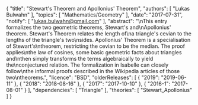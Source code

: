 {
    "title": "Stewart's Theorem and Apollonius' Theorem",
    "authors": [
        "Lukas Bulwahn"
    ],
    "topics": [
        "Mathematics/Geometry"
    ],
    "date": "2017-07-31",
    "notify": [
        "lukas.bulwahn@gmail.com"
    ],
    "abstract": "\nThis entry formalizes the two geometric theorems, Stewart's and\nApollonius' theorem. Stewart's Theorem relates the length of\na triangle's cevian to the lengths of the triangle's two\nsides. Apollonius' Theorem is a specialisation of Stewart's\ntheorem, restricting the cevian to be the median. The proof applies\nthe law of cosines, some basic geometric facts about triangles and\nthen simply transforms the terms algebraically to yield the\nconjectured relation. The formalization in Isabelle can closely follow\nthe informal proofs described in the Wikipedia articles of those two\ntheorems.",
    "licence": "BSD",
    "olderReleases": [
        {
            "2019": "2019-06-11"
        },
        {
            "2018": "2018-08-16"
        },
        {
            "2017": "2017-10-10"
        },
        {
            "2016-1": "2017-08-01"
        }
    ],
    "dependencies": [
        "Triangle"
    ],
    "theories": [
        "Stewart_Apollonius"
    ]
}